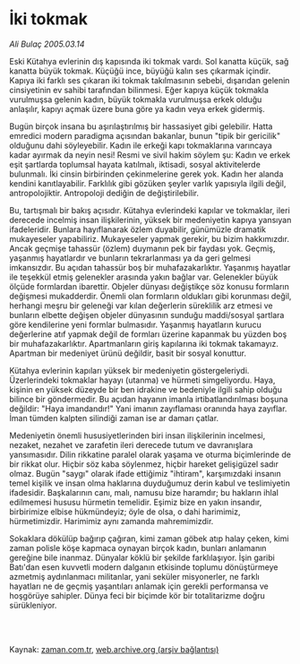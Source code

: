 # İki tokmak

*Ali Bulaç 2005.03.14*

<td class="columnist-detail">
<p>Eski Kütahya evlerinin dış kapısında iki tokmak vardı. Sol kanatta  küçük, sağ kanatta büyük tokmak. Küçüğü ince, büyüğü kalın ses çıkarmak  içindir. Kapıya iki farklı ses çıkaran iki tokmak takılmasının sebebi,  dışarıdan gelenin cinsiyetinin ev sahibi tarafından bilinmesi. Eğer kapıya  küçük tokmakla vurulmuşsa gelenin kadın, büyük tokmakla vurulmuşsa erkek  olduğu anlaşılır, kapıyı açmak üzere buna göre ya kadın veya erkek gidermiş.</p>
<p>
<div id="haberMetinDiv">
<p>Bugün birçok insana bu aşırılaştırılmış bir hassasiyet gibi gelebilir. Hatta emredici modern paradigma açısından bakanlar, bunun "tipik bir gericilik" olduğunu dahi söyleyebilir. Kadın ile erkeği kapı tokmaklarına varıncaya kadar ayırmak da neyin nesi! Resmi ve sivil hakim söylem şu: Kadın ve erkek eşit şartlarda toplumsal hayata katılmalı, iktisadi, sosyal aktivitelerde bulunmalı. İki cinsin birbirinden çekinmelerine gerek yok. Kadın her alanda kendini kanıtlayabilir. Farklılık gibi gözüken şeyler varlık yapısıyla ilgili değil, antropolojiktir. Antropoloji dediğin de değiştirilebilir.
<p> Bu, tartışmalı bir bakış açısıdır. Kütahya evlerindeki kapılar ve tokmaklar, ileri derecede incelmiş insan ilişkilerinin, yüksek bir medeniyetin kapıya yansıyan ifadeleridir. Bunlara hayıflanarak özlem duyabilir, günümüzle dramatik mukayeseler yapabiliriz. Mukayeseler yapmak gerekir, bu bizim hakkımızdır. Ancak geçmişe tahassür (özlem) duymanın pek bir faydası yok. Geçmiş, yaşanmış hayatlardır ve bunların tekrarlanması ya da geri gelmesi imkansızdır. Bu açıdan tahassür boş bir muhafazakarlıktır. Yaşanmış hayatlar ile teşekkül etmiş gelenekler arasında yakın bağlar var. Gelenekler büyük ölçüde formlardan ibarettir. Objeler dünyası değiştikçe söz konusu formların değişmesi mukadderdir. Önemli olan formların oldukları gibi korunması değil, herhangi meşru bir geleneği var kılan değerlerin süreklilik arz etmesi ve bunların elbette değişen objeler dünyasının sunduğu maddi/sosyal şartlara göre kendilerine yeni formlar bulmasıdır. Yaşanmış hayatların kurucu değerlerine atıf yapmak değil de formları üzerine kapanmak bu yüzden boş bir muhafazakarlıktır. Apartmanların giriş kapılarına iki tokmak takamayız. Apartman bir medeniyet ürünü değildir, basit bir sosyal konuttur. 
<p> Kütahya evlerinin kapıları yüksek bir medeniyetin göstergeleriydi. Üzerlerindeki tokmaklar hayayı (utanma) ve hürmeti simgeliyordu. Haya, kişinin en yüksek düzeyde bir ben idrakine ve bedeniyle ilgili sahip olduğu bilince bir göndermedir. Bu açıdan hayanın imanla irtibatlandırılması boşuna değildir: "Haya imandandır!" Yani imanın zayıflaması oranında haya zayıflar. İman tümden kalpten silindiği zaman ise ar damarı çatlar. 
<p> Medeniyetin önemli hususiyetlerinden biri insan ilişkilerinin incelmesi, nezaket, nezahet ve zarafetin ileri derecede tutum ve davranışlara yansımasıdır. Dilin rikkatine paralel olarak yaşama ve oturma biçimlerinde de bir rikkat olur. Hiçbir söz kaba söylenmez, hiçbir hareket gelişigüzel sadır olmaz. Bugün "saygı" olarak ifade ettiğimiz "ihtiram", karşımızdaki insanın temel kişilik ve insan olma haklarına duyduğumuz derin kabul ve teslimiyetin ifadesidir. Başkalarının canı, malı, namusu bize haramdır; bu hakların ihlal edilmemesi hususu hürmetin temelidir. Eşimiz bize en yakın insandır, birbirimize elbise hükmündeyiz; öyle de olsa, o dahi harimimiz, hürmetimizdir. Harimimiz aynı zamanda mahremimizdir. 
<p> Sokaklara dökülüp bağırıp çağıran, kimi zaman göbek atıp halay çeken, kimi zaman polisle köşe kapmaca oynayan birçok kadın, bunları anlamanın gereğine bile inanmaz. Dünyalar köklü bir şekilde farklılaşıyor. İşin garibi Batı'dan esen kuvvetli modern dalganın etkisinde toplumu dönüştürmeye azmetmiş aydınlanmacı militanlar, yani seküler misyonerler, ne farklı hayatları ne de geçmiş yaşantıları anlamak için gerekli performansa ve hoşgörüye sahipler. Dünya feci bir biçimde kör bir totalitarizme doğru sürükleniyor. </p></p></p></p></p></div>
</p>


<p><br>
		 </br></p></td>

Kaynak: [zaman.com.tr](http://zaman.com.tr/yazar.do?yazino=152445), [web.archive.org (arşiv bağlantısı)](http://web.archive.org/web/20120314222802/http://www.zaman.com.tr/yazar.do?yazino=152445)
